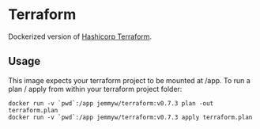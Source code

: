 # Terraform

Dockerized version of <a href="https://www.terraform.io/">Hashicorp Terraform</a>.

## Usage

This image expects your terraform project to be mounted at /app. To run a plan / apply from within your terraform project folder:

```
docker run -v `pwd`:/app jemmyw/terraform:v0.7.3 plan -out terraform.plan
docker run -v `pwd`:/app jemmyw/terraform:v0.7.3 apply terraform.plan
```

